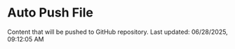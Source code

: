 # Auto Push File

Content that will be pushed to GitHub repository.
Last updated: 06/28/2025, 09:12:05 AM